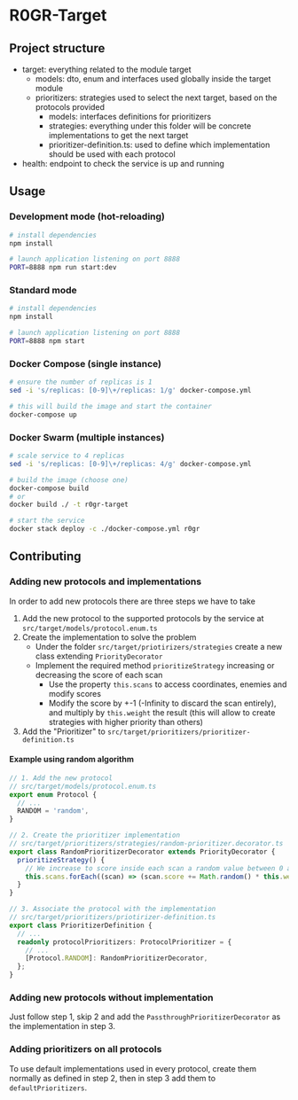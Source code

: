 # R0GR-Target

## Project structure

- target: everything related to the module target
  - models: dto, enum and interfaces used globally inside the target module
  - prioritizers: strategies used to select the next target, based on the protocols provided
    - models: interfaces definitions for prioritizers
    - strategies: everything under this folder will be concrete implementations to get the next target
    - prioritizer-definition.ts: used to define which implementation should be used with each protocol
- health: endpoint to check the service is up and running

## Usage

### Development mode (hot-reloading)

```bash
# install dependencies
npm install

# launch application listening on port 8888
PORT=8888 npm run start:dev
```

### Standard mode

```bash
# install dependencies
npm install

# launch application listening on port 8888
PORT=8888 npm start
```

### Docker Compose (single instance)

```bash
# ensure the number of replicas is 1
sed -i 's/replicas: [0-9]\+/replicas: 1/g' docker-compose.yml

# this will build the image and start the container
docker-compose up
```

### Docker Swarm (multiple instances)

```bash
# scale service to 4 replicas
sed -i 's/replicas: [0-9]\+/replicas: 4/g' docker-compose.yml

# build the image (choose one)
docker-compose build
# or
docker build ./ -t r0gr-target

# start the service
docker stack deploy -c ./docker-compose.yml r0gr
```

## Contributing

### Adding new protocols and implementations

In order to add new protocols there are three steps we have to take

1. Add the new protocol to the supported protocols by the service at `src/target/models/protocol.enum.ts`
2. Create the implementation to solve the problem
    - Under the folder `src/target/priotirizers/strategies` create a new class extending `PriorityDecorator`
    - Implement the required method `prioritizeStrategy` increasing or decreasing the score of each scan
      - Use the property `this.scans` to access coordinates, enemies and modify scores
      - Modify the score by +-1 (-Infinity to discard the scan entirely), and multiply by `this.weight` the result
        (this will allow to create strategies with higher priority than others)
3. Add the "Prioritizer" to `src/target/prioritizers/prioritizer-definition.ts`

#### Example using random algorithm

```typescript
// 1. Add the new protocol
// src/target/models/protocol.enum.ts
export enum Protocol {
  // ...
  RANDOM = 'random',
}
```

```typescript
// 2. Create the prioritizer implementation
// src/target/prioritizers/strategies/random-prioritizer.decorator.ts
export class RandomPrioritizerDecorator extends PriorityDecorator {
  prioritizeStrategy() {
    // We increase to score inside each scan a random value between 0 and 1 and multiplied by the weight
    this.scans.forEach((scan) => (scan.score += Math.random() * this.weight));
  }
}
```

```typescript
// 3. Associate the protocol with the implementation
// src/target/prioritizers/priotirizer-definition.ts
export class PrioritizerDefinition {
  // ...
  readonly protocolPrioritizers: ProtocolPrioritizer = {
    // ...
    [Protocol.RANDOM]: RandomPrioritizerDecorator,
  };
}
```

### Adding new protocols without implementation

Just follow step 1, skip 2 and add the `PassthroughPrioritizerDecorator` as the implementation in step 3.

### Adding prioritizers on all protocols

To use default implementations used in every protocol, create them normally as defined in step 2,
then in step 3 add them to `defaultPrioritizers`.
